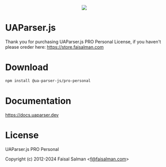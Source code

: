 <p align="center">
    <a href="https://uaparser.dev"><img src="https://raw.githubusercontent.com/faisalman/ua-parser-js/gh-pages/images/uap-header.png"></a>
</p>

# UAParser.js

Thank you for purchasing UAParser.js PRO Personal License, if you haven't please oreder here: https://store.faisalman.com

# Download

```sh
npm install @ua-parser-js/pro-personal
```

# Documentation

https://docs.uaparser.dev 

# License

UAParser.js PRO Personal

Copyright (c) 2012-2024 Faisal Salman <<f@faisalman.com>>

